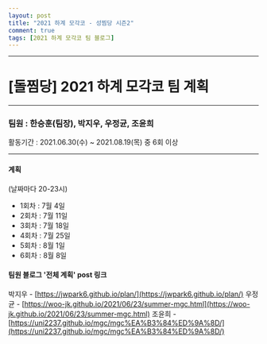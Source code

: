 ```yaml
---
layout: post
title: "2021 하계 모각코 - 성찜당 시즌2"
comment: true
tags: [2021 하계 모각코 팀 블로그]
---
```


****
# [돌찜당] 2021 하계 모각코 팀 계획
****

### 팀원 : 한승훈(팀장), 박지우, 우정균, 조윤희

활동기간 : 2021.06.30(수) ~ 2021.08.19(목) 중 6회 이상

- - -

#### 계획
(날짜마다 20-23시)
* 1회차 : 7월 4일
* 2회차 : 7월 11일
* 3회차 : 7월 18일
* 4회차 : 7월 25일
* 5회차 : 8월 1일
* 6회차 : 8월 8일


#### 팀원 블로그 '전체 계획' post 링크
박지우 - [https://jwpark6.github.io/plan/](https://jwpark6.github.io/plan/)
우정균 - [https://woo-jk.github.io/2021/06/23/summer-mgc.html](https://woo-jk.github.io/2021/06/23/summer-mgc.html)
조윤희 - [https://uni2237.github.io/mgc/mgc%EA%B3%84%ED%9A%8D/](https://uni2237.github.io/mgc/mgc%EA%B3%84%ED%9A%8D/)